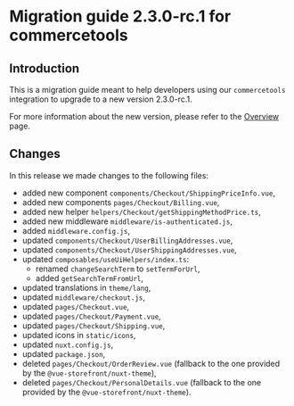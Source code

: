 # Migration guide 2.3.0-rc.1 for commercetools

## Introduction

This is a migration guide meant to help developers using our `commercetools` integration to upgrade to a new version 2.3.0-rc.1.

For more information about the new version, please refer to the [Overview](./overview.md) page.

## Changes

In this release we made changes to the following files:
- added new component `components/Checkout/ShippingPriceInfo.vue`,
- added new components `pages/Checkout/Billing.vue`,
- added new helper `helpers/Checkout/getShippingMethodPrice.ts`,
- added new middleware `middleware/is-authenticated.js`,
- added `middleware.config.js`,
- updated `components/Checkout/UserBillingAddresses.vue`,
- updated `components/Checkout/UserShippingAddresses.vue`,
- updated `composables/useUiHelpers/index.ts`:
  - renamed `changeSearchTerm` to `setTermForUrl`,
  - added `getSearchTermFromUrl`,
- updated translations in `theme/lang`,
- updated `middleware/checkout.js`,
- updated `pages/Checkout.vue`,
- updated `pages/Checkout/Payment.vue`,
- updated `pages/Checkout/Shipping.vue`,
- updated icons in `static/icons`,
- updated `nuxt.config.js`,
- updated `package.json`,
- deleted `pages/Checkout/OrderReview.vue` (fallback to the one provided by the `@vue-storefront/nuxt-theme`),
- deleted `pages/Checkout/PersonalDetails.vue` (fallback to the one provided by the `@vue-storefront/nuxt-theme`).